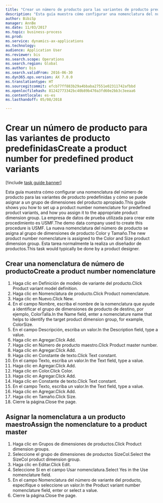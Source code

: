 ```yaml
--- 
title: "Crear un número de producto para las variantes de producto predefinidas"
description: "Esta guía muestra cómo configurar una nomenclatura del número de producto para las variantes de producto predefinidas y cómo se puede asignar a un grupo de dimensiones del producto apropiado."
author: BibiSp
manager: AnnBe
ms.date: 11/03/2017
ms.topic: business-process
ms.prod: 
ms.service: dynamics-ax-applications
ms.technology: 
audience: Application User
ms.reviewer: bis
ms.search.scope: Operations
ms.search.region: Global
ms.author: bis
ms.search.validFrom: 2016-06-30
ms.dyn365.ops.version: AX 7.0.0
ms.translationtype: HT
ms.sourcegitcommit: efcb77ff883b29a4bbaba27551e02311742afbbd
ms.openlocfilehash: 81242773342bc40b89b470a3fd60e2bb3c3eeaa6
ms.contentlocale: es-es
ms.lasthandoff: 05/08/2018

---
```

# <a name="create-a-product-number-for-predefined-product-variants"></a><span data-ttu-id="91bc3-103">Crear un número de producto para las variantes de producto predefinidas</span><span class="sxs-lookup"><span data-stu-id="91bc3-103">Create a product number for predefined product variants</span></span>

[!include [task guide banner](../../includes/task-guide-banner.md)]

<span data-ttu-id="91bc3-104">Esta guía muestra cómo configurar una nomenclatura del número de producto para las variantes de producto predefinidas y cómo se puede asignar a un grupo de dimensiones del producto apropiado.</span><span class="sxs-lookup"><span data-stu-id="91bc3-104">This guide shows you how to set up a product number nomenclature for predefined product variants, and how you assign it to the appropriate product dimension group.</span></span> <span data-ttu-id="91bc3-105">La empresa de datos de prueba utilizada para crear este procedimiento es USMF.</span><span class="sxs-lookup"><span data-stu-id="91bc3-105">The demo data company used to create this procedure is USMF.</span></span> <span data-ttu-id="91bc3-106">La nueva nomenclatura del número de producto se asigna al grupo de dimensiones de producto Color y Tamaño.</span><span class="sxs-lookup"><span data-stu-id="91bc3-106">The new product number nomenclature is assigned to the Color and Size product dimension group.</span></span> <span data-ttu-id="91bc3-107">Esta tarea normalmente la realiza un diseñador de productos.</span><span class="sxs-lookup"><span data-stu-id="91bc3-107">This task would typically be done by a product designer.</span></span>


## <a name="create-a-product-number-nomenclature"></a><span data-ttu-id="91bc3-108">Crear una nomenclatura de número de producto</span><span class="sxs-lookup"><span data-stu-id="91bc3-108">Create a product number nomenclature</span></span>
1. <span data-ttu-id="91bc3-109">Haga clic en Definición de modelo de variante del producto.</span><span class="sxs-lookup"><span data-stu-id="91bc3-109">Click Product variant model definition.</span></span>
2. <span data-ttu-id="91bc3-110">Haga clic en Nomenclatura de producto.</span><span class="sxs-lookup"><span data-stu-id="91bc3-110">Click Product nomenclature.</span></span>
3. <span data-ttu-id="91bc3-111">Haga clic en Nuevo.</span><span class="sxs-lookup"><span data-stu-id="91bc3-111">Click New.</span></span>
4. <span data-ttu-id="91bc3-112">En el campo Nombre, escriba el nombre de la nomenclatura que ayude a identificar el grupo de dimensiones de producto de destino, por ejemplo, ColorTalla.</span><span class="sxs-lookup"><span data-stu-id="91bc3-112">In the Name field, enter a nomenclature name that helps to identify the target product dimension group, for example, ColorSize.</span></span>
5. <span data-ttu-id="91bc3-113">En el campo Descripción, escriba un valor.</span><span class="sxs-lookup"><span data-stu-id="91bc3-113">In the Description field, type a value.</span></span>
6. <span data-ttu-id="91bc3-114">Haga clic en Agregar.</span><span class="sxs-lookup"><span data-stu-id="91bc3-114">Click Add.</span></span>
7. <span data-ttu-id="91bc3-115">Haga clic en Número de producto maestro.</span><span class="sxs-lookup"><span data-stu-id="91bc3-115">Click Product master number.</span></span>
8. <span data-ttu-id="91bc3-116">Haga clic en Agregar.</span><span class="sxs-lookup"><span data-stu-id="91bc3-116">Click Add.</span></span>
9. <span data-ttu-id="91bc3-117">Haga clic en Constante de texto.</span><span class="sxs-lookup"><span data-stu-id="91bc3-117">Click Text constant.</span></span>
10. <span data-ttu-id="91bc3-118">En el campo Texto, escriba un valor.</span><span class="sxs-lookup"><span data-stu-id="91bc3-118">In the Text field, type a value.</span></span>
11. <span data-ttu-id="91bc3-119">Haga clic en Agregar.</span><span class="sxs-lookup"><span data-stu-id="91bc3-119">Click Add.</span></span>
12. <span data-ttu-id="91bc3-120">Haga clic en Color.</span><span class="sxs-lookup"><span data-stu-id="91bc3-120">Click Color.</span></span>
13. <span data-ttu-id="91bc3-121">Haga clic en Agregar.</span><span class="sxs-lookup"><span data-stu-id="91bc3-121">Click Add.</span></span>
14. <span data-ttu-id="91bc3-122">Haga clic en Constante de texto.</span><span class="sxs-lookup"><span data-stu-id="91bc3-122">Click Text constant.</span></span>
15. <span data-ttu-id="91bc3-123">En el campo Texto, escriba un valor.</span><span class="sxs-lookup"><span data-stu-id="91bc3-123">In the Text field, type a value.</span></span>
16. <span data-ttu-id="91bc3-124">Haga clic en Agregar.</span><span class="sxs-lookup"><span data-stu-id="91bc3-124">Click Add.</span></span>
17. <span data-ttu-id="91bc3-125">Haga clic en Tamaño.</span><span class="sxs-lookup"><span data-stu-id="91bc3-125">Click Size.</span></span>
18. <span data-ttu-id="91bc3-126">Cierre la página.</span><span class="sxs-lookup"><span data-stu-id="91bc3-126">Close the page.</span></span>

## <a name="assign-the-nomenclature-to-a-product-master"></a><span data-ttu-id="91bc3-127">Asignar la nomenclatura a un producto maestro</span><span class="sxs-lookup"><span data-stu-id="91bc3-127">Assign the nomenclature to a product master</span></span>
1. <span data-ttu-id="91bc3-128">Haga clic en Grupos de dimensiones de productos.</span><span class="sxs-lookup"><span data-stu-id="91bc3-128">Click Product dimension groups.</span></span>
2. <span data-ttu-id="91bc3-129">Seleccione el grupo de dimensiones de productos SizeCol.</span><span class="sxs-lookup"><span data-stu-id="91bc3-129">Select the SizeCol product dimension group.</span></span>
3. <span data-ttu-id="91bc3-130">Haga clic en Editar.</span><span class="sxs-lookup"><span data-stu-id="91bc3-130">Click Edit.</span></span>
4. <span data-ttu-id="91bc3-131">Seleccione Sí en el campo Usar nomenclatura.</span><span class="sxs-lookup"><span data-stu-id="91bc3-131">Select Yes in the Use nomenclature field.</span></span>
5. <span data-ttu-id="91bc3-132">En el campo Nomenclatura del número de variante del producto, especifique o seleccione un valor.</span><span class="sxs-lookup"><span data-stu-id="91bc3-132">In the Product variant number nomenclature field, enter or select a value.</span></span>
6. <span data-ttu-id="91bc3-133">Cierre la página.</span><span class="sxs-lookup"><span data-stu-id="91bc3-133">Close the page.</span></span>


